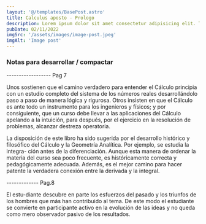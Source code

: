 ```yaml
---
layout: '@/templates/BasePost.astro'
title: Calculus aposto - Prologo
description: Lorem ipsum dolor sit amet consectetur adipisicing elit. Tenetur vero esse non molestias eos excepturi.
pubDate: 02/11/2022
imgSrc: '/assets/images/image-post.jpeg'
imgAlt: 'Image post'
---
```



### Notas para desarrollar / compactar

------------------ Pag 7

Unos sostienen que el camino verdadero para
entender el Cálculo principia con un estudio completo del sistema de los números
reales desarrollándolo paso a paso de manera lógica y rigurosa. Otros insisten
en que el Cálculo es ante todo un instrumento para los ingenieros y físicos; y por
consiguiente, que un curso debe llevar a las aplicaciones del Cálculo apelando a la
intuición, para después, por el ejercicio en la resolución de problemas, alcanzar
destreza operatoria.

La disposición de este libro ha sido sugerida por el desarrollo histórico y
filosófico del Cálculo y la Geometría Analítica. Por ejemplo, se estudia la integra-
ción antes de la diferenciación. Aunque esta manera de ordenar la materia del
curso sea poco frecuente, es históricamente correcta y pedagógicamente adecuada.
Además, es el mejor camino para hacer patente la verdadera conexión entre la
derivada y la integral.

------------- Pag.8

El estu-diante descubre en parte los esfuerzos del pasado y los triunfos de los hombres
que más han contribuido al tema. De este modo el estudiante se convierte en
participante activo en la evolución de las ideas y no queda como mero observador
pasivo de los resultados.